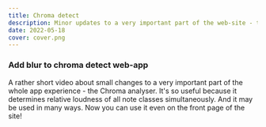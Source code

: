```yaml
---
title: Chroma detect
description: Minor updates to a very important part of the web-site - the chroma audio analyser, June 2022
date: 2022-05-18
cover: cover.png
---
```


<youtube-embed video="Q34-E1c9fe0" />

### Add blur to chroma detect web-app

A rather short video about small changes to a very important part of the whole app experience - the Chroma analyser. It's so useful because it determines relative loudness of all note classes simultaneously. And it may be used in many ways. Now you can use it even on the front page of the site!
